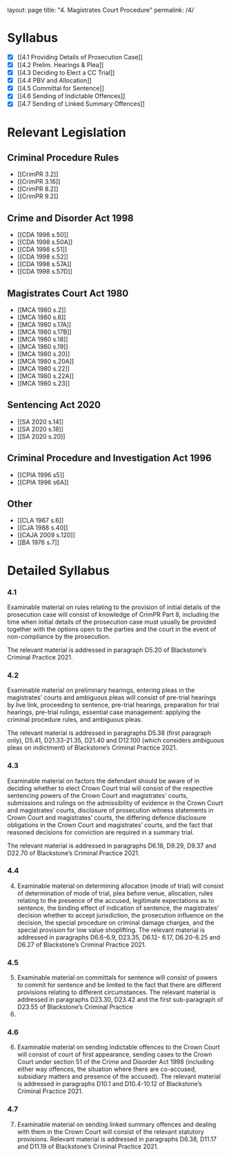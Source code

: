 layout: page
title: "4. Magistrates Court Procedure"
permalink: /4/

# Syllabus
- [x] [[4.1 Providing Details of Prosecution Case]]
- [x] [[4.2 Prelim. Hearings & Plea]]
- [x] [[4.3 Deciding to Elect a CC Trial]]
- [x] [[4.4 PBV and Allocation]]
- [x] [[4.5 Committal for Sentence]]
- [x] [[4.6 Sending of Indictable Offences]]
- [x] [[4.7 Sending of Linked Summary Offences]]

# Relevant Legislation
## Criminal Procedure Rules
- [[CrimPR 3.2]]
- [[CrimPR 3.16]]
- [[CrimPR 8.2]]
- [[CrimPR 9.2]]

## Crime and Disorder Act 1998
- [[CDA 1998 s.50]]
- [[CDA 1998 s.50A]]
- [[CDA 1998 s.51]]
- [[CDA 1998 s.52]]
- [[CDA 1998 s.57A]]
- [[CDA 1998 s.57D]]

## Magistrates Court Act 1980
- [[MCA 1980 s.2]]
- [[MCA 1980 s.6]]
- [[MCA 1980 s.17A]]
- [[MCA 1980 s.17B]]
- [[MCA 1980 s.18]]
- [[MCA 1980 s.19]]
- [[MCA 1980 s.20]]
- [[MCA 1980 s.20A]]
- [[MCA 1980 s.22]]
- [[MCA 1980 s.22A]]
- [[MCA 1980 s.23]]

## Sentencing Act 2020
- [[SA 2020 s.14]]
- [[SA 2020 s.18]]
- [[SA 2020 s.20]]

## Criminal Procedure and Investigation Act 1996
- [[CPIA 1996 s5]]
- [[CPIA 1996 s6A]]

## Other
- [[CLA 1967 s.6]]
- [[CJA 1988 s.40]]
- [[CAJA 2009 s.120]]
- [[BA 1976 s.7]]

# Detailed Syllabus 
### 4.1 
Examinable material on rules relating to the provision of initial details of the prosecution case will consist of knowledge of CrimPR Part 8, including the time when initial details of the prosecution case must usually be provided together with the options open to the parties and the court in the event of non-compliance by the prosecution. 

The relevant material is addressed in paragraph D5.20 of Blackstone’s Criminal Practice 2021.

### 4.2
Examinable material on preliminary hearings, entering pleas in the magistrates’ courts and ambiguous pleas will consist of pre-trial hearings by live link, proceeding to sentence, pre-trial hearings, preparation for trial hearings, pre-trial rulings, essential case management: applying the criminal procedure rules, and ambiguous pleas. 

The relevant material is addressed in paragraphs D5.38 (first paragraph only), D5.41, D21.33-21.35, D21.40 and D12.100 (which considers ambiguous pleas on indictment) of Blackstone’s Criminal Practice 2021.

### 4.3
Examinable material on factors the defendant should be aware of in deciding whether to elect Crown Court trial  will consist of the respective sentencing powers of the Crown Court and magistrates’ courts, submissions and rulings on the admissibility of evidence in the Crown Court and magistrates’ courts, disclosure of prosecution witness statements in Crown Court and magistrates’ courts, the differing defence disclosure obligations in the Crown Court and magistrates’ courts, and the fact that reasoned decisions for conviction are required in a summary trial. 

The relevant material is addressed in paragraphs D6.18, D9.29, D9.37 and D22.70 of Blackstone’s Criminal Practice 2021.

### 4.4
4. Examinable material on determining allocation (mode of trial) will consist of determination of mode of trial, plea
before venue, allocation, rules relating to the presence of the accused, legitimate expectations as to sentence,
the binding effect of indication of sentence, the magistrates’ decision whether to accept jurisdiction, the
prosecution influence on the decision, the special procedure on criminal damage charges, and the special
provision for low value shoplifting. The relevant material is addressed in paragraphs D6.6-6.9, D23.35, D6.12-
6.17, D6.20-6.25 and D6.27 of Blackstone’s Criminal Practice 2021.

### 4.5
5. Examinable material on committals for sentence will consist of powers to commit for sentence and be limited to
the fact that there are different provisions relating to different circumstances. The relevant material is
addressed in paragraphs D23.30, D23.42 and the first sub-paragraph of D23.55 of Blackstone’s Criminal Practice
2021.

### 4.6
6. Examinable material on sending indictable offences to the Crown Court will consist of court of first appearance,
sending cases to the Crown Court under section 51 of the Crime and Disorder Act 1998 (including either way
offences, the situation where there are co-accused, subsidiary matters and presence of the accused). The
relevant material is addressed in paragraphs D10.1 and D10.4-10.12 of Blackstone’s Criminal Practice 2021.

### 4.7
7. Examinable material on sending linked summary offences and dealing with them in the Crown Court will consist
of the relevant statutory provisions. Relevant material is addressed in paragraphs D6.38, D11.17 and D11.19 of
Blackstone’s Criminal Practice 2021.
